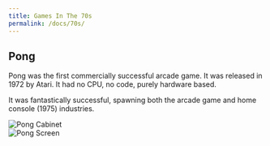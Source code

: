 ```yaml
---
title: Games In The 70s
permalink: /docs/70s/
---
```


## Pong

<div class="row">
    <div class="col-md-6">        
        <p>Pong was the first commercially successful arcade game. It was released in 1972 by Atari. It had no CPU, no code, purely hardware based.  
        </p>
        <p>
        It was fantastically successful, spawning both the arcade game and home console (1975) industries.  
        </p>
        </div>        
        <div class="col-md-6">            
        <img src="{{ "/assets/img/pong.jpg" | relative_url }}" alt="Pong Cabinet" class="img-responsive">
    </div>
</div>
<centre><img src="{{ "/assets/img/pong1.jpg" | relative_url }}" alt="Pong Screen" class="img-responsive"></centre>  





